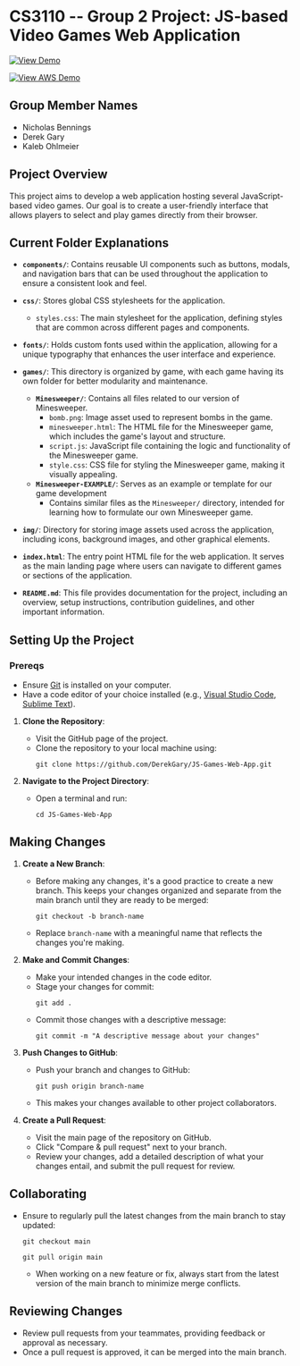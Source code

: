 # CS3110 -- Group 2 Project: JS-based Video Games Web Application

[![View Demo](https://img.shields.io/badge/View-Demo-blue?style=for-the-badge&logo=github)](https://derekgary.github.io/JS-Games-Web-App/)

[![View AWS Demo](https://img.shields.io/badge/AWS-232F32?style=for-the-badge&logo=AmazonAWS&logoColor=white)](http://100.27.206.9/index.html)

## Group Member Names
- Nicholas Bennings
- Derek Gary
- Kaleb Ohlmeier

## Project Overview
This project aims to develop a web application hosting several JavaScript-based video games. Our goal is to create a user-friendly interface that allows players to select and play games directly from their browser.



## Current Folder Explanations

- **`components/`**: Contains reusable UI components such as buttons, modals, and navigation bars that can be used throughout the application to ensure a consistent look and feel.

- **`css/`**: Stores global CSS stylesheets for the application.
  - `styles.css`: The main stylesheet for the application, defining styles that are common across different pages and components.

- **`fonts/`**: Holds custom fonts used within the application, allowing for a unique typography that enhances the user interface and experience.

- **`games/`**: This directory is organized by game, with each game having its own folder for better modularity and maintenance.
  - **`Minesweeper/`**: Contains all files related to our version of Minesweeper.
    - `bomb.png`: Image asset used to represent bombs in the game.
    - `minesweeper.html`: The HTML file for the Minesweeper game, which includes the game's layout and structure.
    - `script.js`: JavaScript file containing the logic and functionality of the Minesweeper game.
    - `style.css`: CSS file for styling the Minesweeper game, making it visually appealing.
  - **`Minesweeper-EXAMPLE/`**: Serves as an example or template for our game development
    - Contains similar files as the `Minesweeper/` directory, intended for learning how to formulate our own Minesweeper game.

- **`img/`**: Directory for storing image assets used across the application, including icons, background images, and other graphical elements.

- **`index.html`**: The entry point HTML file for the web application. It serves as the main landing page where users can navigate to different games or sections of the application.

- **`README.md`**: This file provides documentation for the project, including an overview, setup instructions, contribution guidelines, and other important information.



## Setting Up the Project

  ### Prereqs

- Ensure [Git](https://git-scm.com/downloads) is installed on your computer.
- Have a code editor of your choice installed (e.g., [Visual Studio Code](https://code.visualstudio.com/), [Sublime Text](https://www.sublimetext.com/)).

1. **Clone the Repository**:
   - Visit the GitHub page of the project.
   - Clone the repository to your local machine using:
     ```
     git clone https://github.com/DerekGary/JS-Games-Web-App.git
     ```

2. **Navigate to the Project Directory**:
   - Open a terminal and run:
     ```
     cd JS-Games-Web-App
     ```

## Making Changes

1. **Create a New Branch**:
   - Before making any changes, it's a good practice to create a new branch. This keeps your changes organized and separate from the main branch until they are ready to be merged:
     ```
     git checkout -b branch-name
     ```
   - Replace `branch-name` with a meaningful name that reflects the changes you're making.

2. **Make and Commit Changes**:
   - Make your intended changes in the code editor.
   - Stage your changes for commit:
     ```
     git add .
     ```
   - Commit those changes with a descriptive message:
     ```
     git commit -m "A descriptive message about your changes"
     ```

3. **Push Changes to GitHub**:
   - Push your branch and changes to GitHub:
     ```
     git push origin branch-name
     ```
   - This makes your changes available to other project collaborators.

4. **Create a Pull Request**:
   - Visit the main page of the repository on GitHub.
   - Click "Compare & pull request" next to your branch.
   - Review your changes, add a detailed description of what your changes entail, and submit the pull request for review.

## Collaborating

- Ensure to regularly pull the latest changes from the main branch to stay updated:
  ```
  git checkout main
  ```
  ```
  git pull origin main
  ```
  - When working on a new feature or fix, always start from the latest version of the main branch to minimize merge conflicts.

## Reviewing Changes

- Review pull requests from your teammates, providing feedback or approval as necessary.
- Once a pull request is approved, it can be merged into the main branch.

